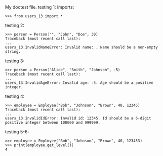 My doctest file.
testing 1: imports:

    >>> from users_13 import *

testing 2:

    >>> person = Person("", "John", "Doe", 30)
    Traceback (most recent call last):
    ...
    users_13.InvalidNameError: Invalid name: . Name should be a non-empty string.


testing 3:

    >>> person = Person("Alice", "Smith", "Johnson", -5)
    Traceback (most recent call last):
    ...
    users_13.InvalidAgeError: Invalid age: -5. Age should be a positive integer.

testing 4:

    >>> employee = Employee("Bob", "Johnson", "Brown", 40, 12345)
    Traceback (most recent call last):
    ...
    users_13.InvalidIdError: Invalid id: 12345. Id should be a 6-digit positive integer between 100000 and 999999.

testing 5-6:

    >>> employee = Employee("Bob", "Johnson", "Brown", 40, 123453)
    >>> print(employee.get_level())
    4
